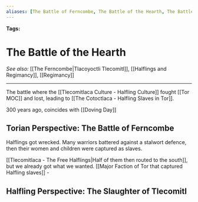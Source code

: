 ```yaml
---
aliases: [The Battle of Ferncombe, The Battle of the Hearth, The Battle of Tlecomitl, The Slaughter of Tlecomitl]
---
```


**Tags:** 
# The Battle of the Hearth
*See also:* [[The Ferncombe|Tlacoyoctli Tlecomitl]], [[Halflings and Regimancy]], [[Regimancy]]
___
The battle where the [[Tlecomitlaca Culture - Halfling Culture]] fought [[Tor MOC]] and lost, leading to [[The Cotoctlaca - Halfling Slaves in Tor]].

 300 years ago, coincides with [[Doving Day]]

 
## Torian Perspective: The Battle of Ferncombe
Halflings got wrecked. Many warriors battered against a stalwort defence, then their women and children were captured as slaves.

[[Tlecomitlaca - The Free Halflings|Half of them then routed to the south]], but we already got what we wanted.
[[Major Faction of Tor that captured Halfling slaves]] - 

## Halfling Perspective: The Slaughter of Tlecomitl

